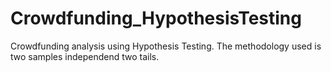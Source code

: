 # Crowdfunding_HypothesisTesting
Crowdfunding analysis using Hypothesis Testing. 
The methodology used is two samples independend two tails.
